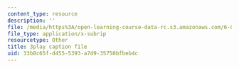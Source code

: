 ```yaml
---
content_type: resource
description: ''
file: /media/https%3A/open-learning-course-data-rc.s3.amazonaws.com/6-00sc-introduction-to-computer-science-and-programming-spring-2011/33b0c65fd4555393a7d935750bfbeb4c_nx6NnzIGrKE.vtt
file_type: application/x-subrip
resourcetype: Other
title: 3play caption file
uid: 33b0c65f-d455-5393-a7d9-35750bfbeb4c
---
```

